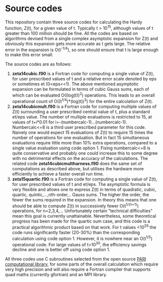 # Source codes

This repository contain three source codes for calculating the Hardy function, Z(t), for a given value of t. Typically t > 10<sup>15</sup>, although values of t greater than 100 million should be fine. All the codes are based on algorithms devised from a single complex asymptotic expansion for Z(t) and obviously this expansion gets more accurate as t gets large. The relative error in the expansion is O(t<sup>-1/4</sup>), so one should ensure that t is large enough to make this error small.

The source codes are as follows:
1) **zeta14cubic.f90** is a Fortran code for computing a single value of Z(t), for user prescribed values of t and a relative error scale denoted by eps or sometimes et (0<eps<<1). The above mentioned asymptotic expansion can be formulated in terms of cubic Gauss sums, each of  which can be evaluated O((log(t))<sup>2</sup>) operations. This leads to an overall operational count of O((t<sup>1/4</sup>)*(log(t))<sup>3</sup>) for the entire calculation of Z(t).
2) **zeta14cubicmult.f90** is a Fortran code for computing multiple values of Z(t) surrounding a user prescribed central value of t, plus a standard et/eps value. The number of multiple evaluations is restricted to 15, at values of t+i*0.01 for i=-(numbercalc-1)...(numbercalc-1). Numbercalc<=8 is a third user prescribed parameter for this code. Naively one would expect 15 evaluations of Z(t) to require 15 times the number of operations for one evaluation. But in fact 15 simultaneous evaluations require little more than 10% extra operations, compared to a single value evaluation using code option 1. Fixing numbercalc<=8 is quite conservative and probably one could increase this to some degree with no detrimental effects on the accuracy of the calculations. The related code **zeta14cubicmultharness.f90** does the same set of computations as described above, but utilises the hardware more efficiently to achieve a faster overall run time.
3) **zeta15quartic.f90** is a Fortran code for computing a single value of Z(t), for user prescribed values of t and et/eps. The asymptotic formula is very flexible and allows one to express Z(t) in terms of quadratic, cubic, quartic, quintic,...,nth-order,.. Gauss sums. The higher the order, the fewer the sums required in the expansion. In theory this means that one should be able to compute Z(t) in successively fewer O(t<sup>1/(n+1)</sup>) operations, for n=2,3,4,... Unfortunately certain "technical difficulties" mean this goal is currently unattainable. Nevertheless, some theoretical progress has been made for the quartic sum case, and this code is a practical algorithmic product based on that work. For t values <10<sup>29</sup> the code runs significantly faster (20-30%) than the corresponding calculation using code option 1. However, it is nowhere near an O(t<sup>1/5</sup>) operational code. For large values of t>10<sup>30</sup>, the efficiency savings decline and one is better off using code option 1.

All three codes use C subroutines selected from the open source [PARI computational library](https://pari.math.u-bordeaux.fr/), for some parts of the overall calculation which require very high precision and will also require a Fortran compiler that supports quad maths (currently gfortran) and an MPI library.
